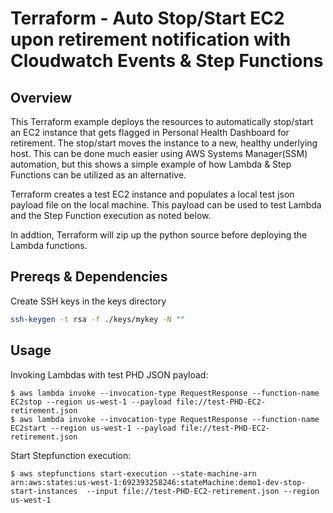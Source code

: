 # Terraform - Auto Stop/Start EC2 upon retirement notification with Cloudwatch Events & Step Functions 


## Overview 

This Terraform example deploys the resources to automatically stop/start an EC2 instance that gets flagged in Personal Health Dashboard for retirement. The stop/start moves the instance to a new, healthy underlying host. This can be done much easier using AWS Systems Manager(SSM) automation, but this shows a simple example of how Lambda & Step Functions can be utilized as an alternative. 

Terraform creates a test EC2 instance and populates a local test json payload file on the local machine. This payload can be used to test Lambda and the Step Function execution as noted below.

In addtion, Terraform will zip up the python source before deploying the Lambda functions.

## Prereqs & Dependencies

Create SSH keys in the keys directory

```sh
ssh-keygen -t rsa -f ./keys/mykey -N ""
```


## Usage 

Invoking Lambdas with test PHD JSON payload:
```
$ aws lambda invoke --invocation-type RequestResponse --function-name EC2stop --region us-west-1 --payload file://test-PHD-EC2-retirement.json
$ aws lambda invoke --invocation-type RequestResponse --function-name EC2start --region us-west-1 --payload file://test-PHD-EC2-retirement.json 
```

Start Stepfunction execution:
```
$ aws stepfunctions start-execution --state-machine-arn  arn:aws:states:us-west-1:692393258246:stateMachine:demo1-dev-stop-start-instances  --input file://test-PHD-EC2-retirement.json --region us-west-1
```
